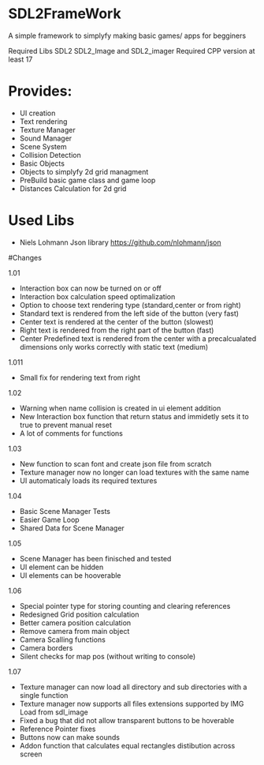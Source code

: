 # SDL2FrameWork

A simple framework to simplyfy making basic games/ apps for begginers 

Required Libs SDL2 SDL2_Image and SDL2_imager
Required CPP version at least 17

# Provides:

- UI creation
- Text rendering
- Texture Manager
- Sound Manager
- Scene System
- Collision Detection
- Basic Objects
- Objects to simplyfy 2d grid managment
- PreBuild basic game class and game loop
- Distances Calculation for 2d grid 

# Used Libs
- Niels Lohmann Json library
https://github.com/nlohmann/json


#Changes

1.01
- Interaction box can now be turned on or off
- Interaction box calculation speed optimalization
- Option to choose text rendering type (standard,center or from right)
 - Standard text is rendered from the left side of the button (very fast)
 - Center text is rendered at the center of the button (slowest)
 - Right text is rendered from the right part of the button (fast)
 - Center Predefined text is rendered from the center with a precalcualated dimensions only works correctly with static text (medium)
 
 1.011
 - Small fix for rendering text from right
 
 1.02
 - Warning when name collision is created in ui element addition
 - New Interaction box function that return status and immidetly sets it to true to prevent manual reset
 - A lot of comments for functions
 
 1.03
 - New function to scan font and create json file from scratch
 - Texture manager now no longer can load textures with the same name
 - UI automaticaly loads its required textures
 
 1.04
 - Basic Scene Manager Tests
 - Easier Game Loop
 - Shared Data for Scene Manager
 
 1.05
 - Scene Manager has been finisched and tested
 - UI element can be hidden
 - UI elements can be hooverable
 
 1.06
 - Special pointer type for storing counting and clearing references
 - Redesigned Grid position calculation
 - Better camera position calculation
 - Remove camera from main object
 - Camera Scalling functions
 - Camera borders
 - Silent checks for map pos (without writing to console)
 
 1.07
 - Texture manager can now load all directory and sub
directories with a single function
 - Texture manager now supports all files extensions
 supported by IMG Load from sdl_image 
 - Fixed a bug that did not allow transparent buttons to be hoverable
 - Reference Pointer fixes
 - Buttons now can make sounds
 - Addon function that calculates equal rectangles distibution across screen 